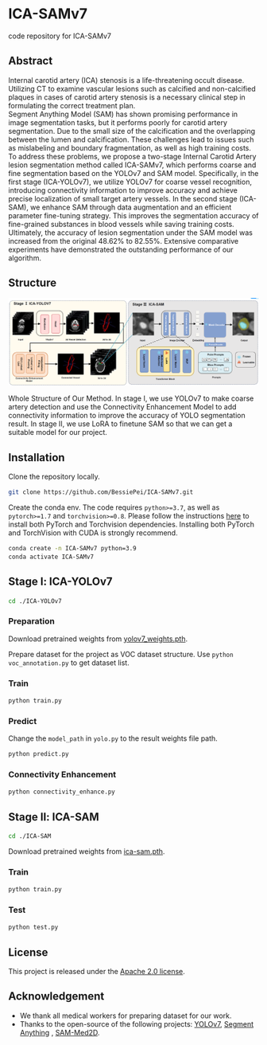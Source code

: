 # ICA-SAMv7

code repository for ICA-SAMv7

## Abstract
Internal carotid artery (ICA) stenosis is a life-threatening occult disease. Utilizing CT to examine vascular lesions such as calcified and non-calcified plaques in cases of carotid artery stenosis is a necessary clinical step in formulating the correct treatment plan.  
Segment Anything Model (SAM) has shown promising performance in image segmentation tasks, but it performs poorly for carotid artery segmentation. Due to the small size of the calcification and the overlapping between the lumen and calcification. These challenges lead to issues such as mislabeling and boundary fragmentation, as well as high training costs. To address these problems, we propose a two-stage Internal Carotid Artery lesion segmentation method called ICA-SAMv7, which performs coarse and fine segmentation based on the YOLOv7 and SAM model. 
Specifically, in the first stage (ICA-YOLOv7), we utilize YOLOv7 for coarse vessel recognition, introducing connectivity information to improve accuracy and achieve precise localization of small target artery vessels. In the second stage (ICA-SAM), we enhance SAM through data augmentation and an efficient parameter fine-tuning strategy. This improves the segmentation accuracy of fine-grained substances in blood vessels while saving training costs. Ultimately, the accuracy of lesion segmentation under the SAM model was increased from the original 48.62% to 82.55%. Extensive comparative experiments have demonstrated the outstanding performance of our algorithm.

## Structure

![2d_pipeline](./README.assets/2d_pipeline.png)

Whole Structure of Our Method. In stage Ⅰ, we use YOLOv7 to make coarse artery detection and use the Connectivity Enhancement Model to add connectivity information to improve the accuracy of YOLO segmentation result. In stage Ⅱ, we use LoRA to finetune SAM so that we can get a suitable model for our project.


## Installation

Clone the repository locally.

```bash
git clone https://github.com/BessiePei/ICA-SAMv7.git
```
Create the conda env. The code requires `python>=3.7`, as well as `pytorch>=1.7` and `torchvision>=0.8`. Please follow the instructions [here](https://pytorch.org/get-started/previous-versions/) to install both PyTorch and Torchvision dependencies. Installing both PyTorch and TorchVision with CUDA is strongly recommend.
```bash
conda create -n ICA-SAMv7 python=3.9
conda activate ICA-SAMv7
```

## Stage Ⅰ: ICA-YOLOv7
```bash
cd ./ICA-YOLOv7
```
### Preparation
Download pretrained weights from [yolov7_weights.pth](https://github.com/bubbliiiing/yolov7-pytorch/releases/download/v1.0/yolov7_weights.pth).

Prepare dataset for the project as VOC dataset structure. Use `python voc_annotation.py` to get dataset list.

### Train

```bash
python train.py
```
### Predict
Change the `model_path` in `yolo.py` to the result weights file path.
```bash
python predict.py
```

### Connectivity Enhancement
```bash
python connectivity_enhance.py
```

## Stage Ⅱ: ICA-SAM

```bash
cd ./ICA-SAM
```
Download pretrained weights from [ica-sam.pth](https://drive.google.com/file/d/1ARiB5RkSsWmAB_8mqWnwDF8ZKTtFwsjl/view?usp=drive_link).

### Train

```bash
python train.py
```


### Test

```bash
python test.py
```


## License
This project is released under the [Apache 2.0 license](LICENSE).

## Acknowledgement
- We thank all medical workers for preparing dataset for our work.
- Thanks to the open-source of the following projects: [YOLOv7](https://github.com/WongKinYiu/yolov7), [Segment Anything](https://github.com/facebookresearch/segment-anything) , [SAM-Med2D](https://github.com/OpenGVLab/SAM-Med2D).


